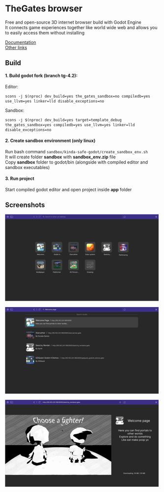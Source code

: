 # TheGates browser

Free and open-source 3D internet browser build with Godot Engine <br/>
It connects game experiences together like world wide web and allows you to easily access them without installing

[Documentation](https://thegates.readthedocs.io) <br/>
[Other links](https://lnk.bio/thegates)

## Build

#### 1. Build godot fork (branch tg-4.2):

Editor:
```
scons -j $(nproc) dev_build=yes the_gates_sandbox=no compiledb=yes use_llvm=yes linker=lld disable_exceptions=no
```

Sandbox:
```
scons -j $(nproc) dev_build=yes target=template_debug the_gates_sandbox=yes compiledb=yes use_llvm=yes linker=lld disable_exceptions=no
```

#### 2. Create sandbox environment (only linux)

Run bash command `sandbox/kinda-safe-godot/create_sandbox_env.sh` <br/>
It will create folder **sandbox** with **sandbox_env.zip** file <br/>
Copy **sandbox** folder to godot/bin (alongside with compiled editor and sandbox executables)

#### 3. Run project

Start compiled godot editor and open project inside **app** folder

## Screenshots

<img src="screenshots\1-home.png" width="500"> <br/> <br/>
<img src="screenshots\2-search.png" width="500"> <br/> <br/>
<img src="screenshots\3-in-game-ui.png" width="500"> <br/> <br/>
